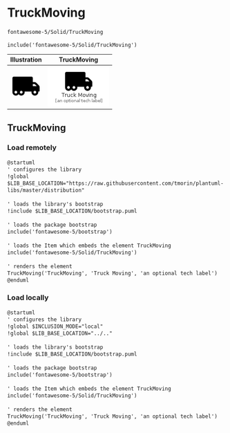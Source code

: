 # TruckMoving


```text
fontawesome-5/Solid/TruckMoving
```

```text
include('fontawesome-5/Solid/TruckMoving')
```



| Illustration | TruckMoving |
| :---: | :---: |
| ![illustration for Illustration](../../fontawesome-5/Solid/TruckMoving.png) | ![illustration for TruckMoving](../../fontawesome-5/Solid/TruckMoving.Local.png) |




## TruckMoving

### Load remotely
```plantuml
@startuml
' configures the library
!global $LIB_BASE_LOCATION="https://raw.githubusercontent.com/tmorin/plantuml-libs/master/distribution"

' loads the library's bootstrap
!include $LIB_BASE_LOCATION/bootstrap.puml

' loads the package bootstrap
include('fontawesome-5/bootstrap')

' loads the Item which embeds the element TruckMoving
include('fontawesome-5/Solid/TruckMoving')

' renders the element
TruckMoving('TruckMoving', 'Truck Moving', 'an optional tech label')
@enduml
```

### Load locally
```plantuml
@startuml
' configures the library
!global $INCLUSION_MODE="local"
!global $LIB_BASE_LOCATION="../.."

' loads the library's bootstrap
!include $LIB_BASE_LOCATION/bootstrap.puml

' loads the package bootstrap
include('fontawesome-5/bootstrap')

' loads the Item which embeds the element TruckMoving
include('fontawesome-5/Solid/TruckMoving')

' renders the element
TruckMoving('TruckMoving', 'Truck Moving', 'an optional tech label')
@enduml
```

